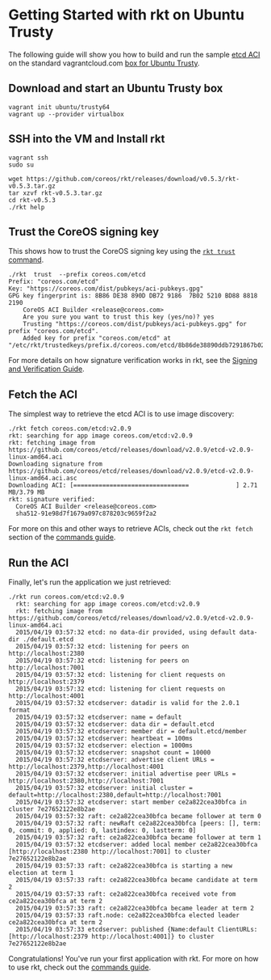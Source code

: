 # Getting Started with rkt on Ubuntu Trusty

The following guide will show you how to build and run the sample [etcd ACI](https://github.com/coreos/etcd/releases/download/v2.0.9/etcd-v2.0.9-linux-amd64.aci) on the standard vagrantcloud.com [box for Ubuntu Trusty](https://vagrantcloud.com/ubuntu/boxes/trusty64).


## Download and start an Ubuntu Trusty box

```
vagrant init ubuntu/trusty64
vagrant up --provider virtualbox
```

## SSH into the VM and Install rkt

```
vagrant ssh
sudo su

wget https://github.com/coreos/rkt/releases/download/v0.5.3/rkt-v0.5.3.tar.gz
tar xzvf rkt-v0.5.3.tar.gz
cd rkt-v0.5.3
./rkt help
```

## Trust the CoreOS signing key

This shows how to trust the CoreOS signing key using the [`rkt trust` command](commands.md#rkt-trust). 

```
./rkt  trust  --prefix coreos.com/etcd
Prefix: "coreos.com/etcd"
Key: "https://coreos.com/dist/pubkeys/aci-pubkeys.gpg"
GPG key fingerprint is: 8B86 DE38 890D DB72 9186  7B02 5210 BD88 8818 2190
	CoreOS ACI Builder <release@coreos.com>
	Are you sure you want to trust this key (yes/no)? yes
	Trusting "https://coreos.com/dist/pubkeys/aci-pubkeys.gpg" for prefix "coreos.com/etcd".
	Added key for prefix "coreos.com/etcd" at "/etc/rkt/trustedkeys/prefix.d/coreos.com/etcd/8b86de38890ddb7291867b025210bd8888182190"
```

For more details on how signature verification works in rkt, see the [Signing and Verification Guide](https://github.com/coreos/rkt/blob/master/Documentation/signing-and-verification-guide.md).

## Fetch the ACI

The simplest way to retrieve the etcd ACI is to use image discovery:
```
./rkt fetch coreos.com/etcd:v2.0.9 
rkt: searching for app image coreos.com/etcd:v2.0.9
rkt: fetching image from https://github.com/coreos/etcd/releases/download/v2.0.9/etcd-v2.0.9-linux-amd64.aci
Downloading signature from https://github.com/coreos/etcd/releases/download/v2.0.9/etcd-v2.0.9-linux-amd64.aci.asc
Downloading ACI: [================================             ] 2.71 MB/3.79 MB
rkt: signature verified: 
  CoreOS ACI Builder <release@coreos.com>
  sha512-91e98d7f1679a097c878203c9659f2a2
```

For more on this and other ways to retrieve ACIs, check out the `rkt fetch` section of the [commands guide](commands.md#rkt-fetch).


## Run the ACI

Finally, let's run the application we just retrieved:

```
./rkt run coreos.com/etcd:v2.0.9
  rkt: searching for app image coreos.com/etcd:v2.0.9
  rkt: fetching image from https://github.com/coreos/etcd/releases/download/v2.0.9/etcd-v2.0.9-linux-amd64.aci
  2015/04/19 03:57:32 etcd: no data-dir provided, using default data-dir ./default.etcd
  2015/04/19 03:57:32 etcd: listening for peers on http://localhost:2380
  2015/04/19 03:57:32 etcd: listening for peers on http://localhost:7001
  2015/04/19 03:57:32 etcd: listening for client requests on http://localhost:2379
  2015/04/19 03:57:32 etcd: listening for client requests on http://localhost:4001
  2015/04/19 03:57:32 etcdserver: datadir is valid for the 2.0.1 format
  2015/04/19 03:57:32 etcdserver: name = default
  2015/04/19 03:57:32 etcdserver: data dir = default.etcd
  2015/04/19 03:57:32 etcdserver: member dir = default.etcd/member
  2015/04/19 03:57:32 etcdserver: heartbeat = 100ms
  2015/04/19 03:57:32 etcdserver: election = 1000ms
  2015/04/19 03:57:32 etcdserver: snapshot count = 10000
  2015/04/19 03:57:32 etcdserver: advertise client URLs = http://localhost:2379,http://localhost:4001
  2015/04/19 03:57:32 etcdserver: initial advertise peer URLs = http://localhost:2380,http://localhost:7001
  2015/04/19 03:57:32 etcdserver: initial cluster = default=http://localhost:2380,default=http://localhost:7001
  2015/04/19 03:57:32 etcdserver: start member ce2a822cea30bfca in cluster 7e27652122e8b2ae
  2015/04/19 03:57:32 raft: ce2a822cea30bfca became follower at term 0
  2015/04/19 03:57:32 raft: newRaft ce2a822cea30bfca [peers: [], term: 0, commit: 0, applied: 0, lastindex: 0, lastterm: 0]
  2015/04/19 03:57:32 raft: ce2a822cea30bfca became follower at term 1
  2015/04/19 03:57:32 etcdserver: added local member ce2a822cea30bfca [http://localhost:2380 http://localhost:7001] to cluster 7e27652122e8b2ae
  2015/04/19 03:57:33 raft: ce2a822cea30bfca is starting a new election at term 1
  2015/04/19 03:57:33 raft: ce2a822cea30bfca became candidate at term 2
  2015/04/19 03:57:33 raft: ce2a822cea30bfca received vote from ce2a822cea30bfca at term 2
  2015/04/19 03:57:33 raft: ce2a822cea30bfca became leader at term 2
  2015/04/19 03:57:33 raft.node: ce2a822cea30bfca elected leader ce2a822cea30bfca at term 2
  2015/04/19 03:57:33 etcdserver: published {Name:default ClientURLs:[http://localhost:2379 http://localhost:4001]} to cluster 7e27652122e8b2ae
```

Congratulations! You've run your first application with rkt.
For more on how to use rkt, check out the [commands guide](commands.md).
